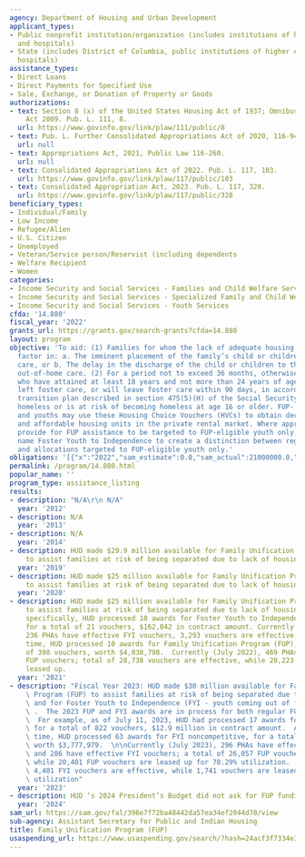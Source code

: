 ```yaml
---
agency: Department of Housing and Urban Development
applicant_types:
- Public nonprofit institution/organization (includes institutions of higher education
  and hospitals)
- State (includes District of Columbia, public institutions of higher education and
  hospitals)
assistance_types:
- Direct Loans
- Direct Payments for Specified Use
- Sale, Exchange, or Donation of Property or Goods
authorizations:
- text: Section 8 (x) of the United States Housing Act of 1937; Omnibus Appropriations
    Act 2009. Pub. L. 111, 8.
  url: https://www.govinfo.gov/link/plaw/111/public/8
- text: Pub. L. Further Consolidated Appropriations Act of 2020, 116-94.
  url: null
- text: Appropriations Act, 2021, Public Law 116-260.
  url: null
- text: Consolidated Appropriations Act of 2022. Pub. L. 117, 103.
  url: https://www.govinfo.gov/link/plaw/117/public/103
- text: Consolidated Appropriation Act, 2023. Pub. L. 117, 328.
  url: https://www.govinfo.gov/link/plaw/117/public/328
beneficiary_types:
- Individual/Family
- Low Income
- Refugee/Alien
- U.S. Citizen
- Unemployed
- Veteran/Service person/Reservist (including dependents
- Welfare Recipient
- Women
categories:
- Income Security and Social Services - Families and Child Welfare Services
- Income Security and Social Services - Specialized Family and Child Welfare Services
- Income Security and Social Services - Youth Services
cfda: '14.880'
fiscal_year: '2022'
grants_url: https://grants.gov/search-grants?cfda=14.880
layout: program
objective: 'To aid: (1) Families for whom the lack of adequate housing is a primary
  factor in: a. The imminent placement of the family’s child or children in out-of-home
  care, or b. The delay in the discharge of the child or children to the family from
  out-of-home care. (2) For a period not to exceed 36 months, otherwise eligible youths
  who have attained at least 18 years and not more than 24 years of age and who have
  left foster care, or will leave foster care within 90 days, in accordance with a
  transition plan described in section 475(5)(H) of the Social Security Act and is
  homeless or is at risk of becoming homeless at age 16 or older. FUP- eligible families
  and youths may use these Housing Choice Vouchers (HVCs) to obtain decent, safe,
  and affordable housing units in the private rental market. Where appropriations
  provide for FUP assistance to be targeted to FUP-eligible youth only, HUD uses the
  name Foster Youth to Independence to create a distinction between regular FUP allocations
  and allocations targeted to FUP-eligible youth only.'
obligations: '[{"x":"2022","sam_estimate":0.0,"sam_actual":21000000.0,"usa_spending_actual":-4286207.88},{"x":"2023","sam_estimate":39000000.0,"sam_actual":0.0,"usa_spending_actual":-518570.68},{"x":"2024","sam_estimate":0.0,"sam_actual":0.0,"usa_spending_actual":-1252495.87}]'
permalink: /program/14.880.html
popular_name: ''
program_type: assistance_listing
results:
- description: "N/A\r\n N/A"
  year: '2012'
- description: N/A
  year: '2013'
- description: N/A
  year: '2014'
- description: HUD made $29.9 million available for Family Unification Program (FUP)
    to assist families at risk of being separated due to lack of housing.
  year: '2019'
- description: HUD made $25 million available for Family Unification Program (FUP)
    to assist families at risk of being separated due to lack of housing.
  year: '2020'
- description: HUD made $25 million available for Family Unification Program (FUP)
    to assist families at risk of being separated due to lack of housing.  In FY 2021
    specifically, HUD processed 10 awards for Foster Youth to Independence (FYI),
    for a total of 21 vouchers, $162,042 in contract amount. Currently (July 2022),
    236 PHAs have effective FYI vouchers, 3,293 vouchers are effective, At the same
    time, HUD processed 10 awards for Family Unification Program (FUP), for a total
    of 398 vouchers, worth $4,038,798.  Currently (July 2022), 469 PHAs have effective
    FUP vouchers; total of 28,738 vouchers are effective, while 20,223 voucher are
    leased up.
  year: '2021'
- description: "Fiscal Year 2023: HUD made $30 million available for Family Unification\
    \ Program (FUP) to assist families at risk of being separated due to lack of housing\
    \ and for Foster Youth to Independence (FYI - youth coming out of foster care)\
    \ .  The 2023 FUP and FYI awards are in process for both regular FUP and FYI participants.\
    \  For example, as of July 11, 2023, HUD had processed 17 awards for FYI (NOFO-competitive)\
    \ for a total of 822 vouchers, $12.9 million in contract amount.  At the same\
    \ time, HUD processed 63 awards for FYI noncompetitive, for a total of 415 vouchers,\
    \ worth $3,777,979.  \n\nCurrently (July 2023), 296 PHAs have effective FUP vouchers\
    \ and 286 have effective FYI vouchers; a total of 26,057 FUP vouchers are effective,\
    \ while 20,401 FUP vouchers are leased up for 78.29% utilization.  A total of\
    \ 4,401 FYI vouchers are effective, while 1,741 vouchers are leased up, for 43.37%\
    \ utilization"
  year: '2023'
- description: HUD ‘s 2024 President’s Budget did not ask for FUP funding.
  year: '2024'
sam_url: https://sam.gov/fal/396e7f72ba48442da57ea34ef2044d70/view
sub-agency: Assistant Secretary for Public and Indian Housing
title: Family Unification Program (FUP)
usaspending_url: https://www.usaspending.gov/search/?hash=24acf3f7334e3c64ce797fdc18014252
---
```

